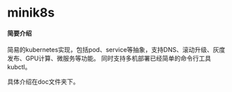 # minik8s

#### 简要介绍
简易的kubernetes实现，包括pod、service等抽象，支持DNS、滚动升级、灰度发布、GPU计算、微服务等功能。
同时支持多机部署已经简单的命令行工具kubctl。

具体介绍在doc文件夹下。


